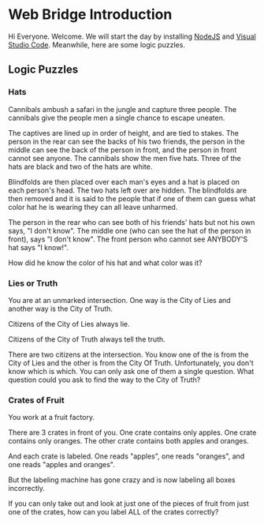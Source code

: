 # Web Bridge Introduction

Hi Everyone. Welcome. We will start the day by installing [NodeJS](https://nodejs.org/en/) and [Visual Studio Code](https://code.visualstudio.com).  Meanwhile, here are some logic puzzles.

## Logic Puzzles

### Hats

Cannibals ambush a safari in the jungle and capture three people. The cannibals give the people men a single chance to escape uneaten.

The captives are lined up in order of height, and are tied to stakes. The person in the rear can see the backs of his two friends, the person in the middle can see the back of the person in front, and the person in front cannot see anyone. The cannibals show the men five hats. Three of the hats are black and two of the hats are white.

Blindfolds are then placed over each man's eyes and a hat is placed on each person's head. The two hats left over are hidden. The blindfolds are then removed and it is said to the people that if one of them can guess what color hat he is wearing they can all leave unharmed.

The person in the rear who can see both of his friends' hats but not his own says, "I don't know". The middle one (who can see the hat of the person in front), says "I don't know". The front person who cannot see ANYBODY'S hat says "I know!".

How did he know the color of his hat and what color was it?

### Lies or Truth

You are at an unmarked intersection. One way is the City of Lies and another way is the City of Truth.

Citizens of the City of Lies always lie.

Citizens of the City of Truth always tell the truth.

There are two citizens at the intersection. You know one of the is from the City of Lies and the other is from the City Of Truth. Unfortunately, you don't know which is which. You can only ask one of them a single question. What question could you ask to find the way to the City of Truth?

### Crates of Fruit

You work at a fruit factory.

There are 3 crates in front of you. One crate contains only apples. One crate contains only oranges. The other crate contains both apples and oranges.

And each crate is labeled. One reads "apples", one reads "oranges", and one reads "apples and oranges".

But the labeling machine has gone crazy and is now labeling all boxes incorrectly.

If you can only take out and look at just one of the pieces of fruit from just one of the crates, how can you label ALL of the crates correctly?